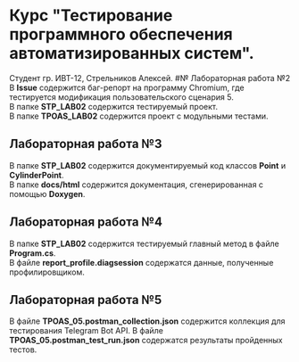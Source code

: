 # Курс "Тестирование программного обеспечения автоматизированных систем".
Студент гр. ИВТ-12, Стрельников Алексей.
#№ Лабораторная работа №2
В **Issue** содержится баг-репорт на программу Chromium, где тестируется модификация пользовательского сценария 5.  
В папке **STP_LAB02** содержится тестируемый проект.  
В папке **TPOAS_LAB02** содержится проект с модульными тестами.  
## Лабораторная работа №3
В папке **STP_LAB02** содержится документируемый код классов **Point** и **CylinderPoint**.  
В папке **docs/html** содержится документация, сгенерированная с помощью **Doxygen**.  
## Лабораторная работа №4
В папке **STP_LAB02** содержится тестируемый главный метод в файле **Program.cs**.  
В файле **report_profile.diagsession** содержатся данные, полученные профилировщиком.  
## Лабораторная работа №5
В файле **TPOAS_05.postman_collection.json** содержится коллекция для тестирования Telegram Bot API.
В файле **TPOAS_05.postman_test_run.json** содержатся результаты пройденных тестов.
